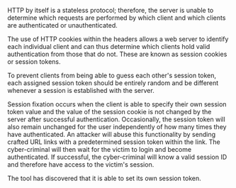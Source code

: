 HTTP by itself is a stateless protocol; therefore, the server is
unable to determine which requests are performed by which client and
which clients are authenticated or unauthenticated.

The use of HTTP
cookies within the headers allows a web server to identify each
individual client and can thus determine which clients hold valid
authentication from those that do not. These are known as session
cookies or session tokens.

To prevent clients from being able to
guess each other's session token, each assigned session token should
be entirely random and be different whenever a session is established
with the server.

Session fixation occurs when the client is able to
specify their own session token value and the value of the session
cookie is not changed by the server after successful authentication.
Occasionally, the session token will also remain unchanged for the
user independently of how many times they have authenticated.
An attacker will abuse this functionality by sending crafted URL
links with a predetermined session token within the link. The
cyber-criminal will then wait for the victim to login and become
authenticated. If successful, the cyber-criminal will know a valid
session ID and therefore have access to the victim's session.

The tool
has discovered that it is able to set its own session token.
